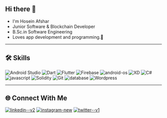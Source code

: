 ## Hi there 👋

- I'm Hosein Afshar
- Junior Software & Blockchain Developer 
- B.Sc.in Software Engineering 
- Loves app development and programming.🤍

---




## 🛠️ Skills  

<p align="left">
  <img src="https://img.icons8.com/color/48/000000/android-studio.png" alt="Android Studio"/>
  <img src="https://img.icons8.com/color/48/000000/dart.png" alt="Dart"/>
  <img src="https://img.icons8.com/color/48/000000/flutter.png" alt="Flutter"/>
  <img src="https://img.icons8.com/color/48/000000/firebase.png" alt="Firebase"/>
  <img src="https://img.icons8.com/fluency/50/android-os.png" alt="android-os"/>
  <img src="https://img.icons8.com/color/48/000000/adobe-xd.png" alt="XD"/>
  
  <img src="https://img.icons8.com/color/48/000000/c-sharp-logo-2.png" alt="C#"/>
  <img src="https://img.icons8.com/fluency/50/javascript.png" alt="javascript"/>
  <img src="https://img.icons8.com/color/48/000000/solidity.png" alt="Solidity"/>
  <img src="https://img.icons8.com/color/48/000000/git.png" alt="Git"/>
  <img src="https://img.icons8.com/3d-fluency/94/database.png" alt="database"/>
  <img src="https://img.icons8.com/color/48/000000/wordpress.png" alt="Wordpress"/>
</p>

---

## 🌐 Connect With Me  

[<img src="https://img.icons8.com/3d-plastilina/50/linkedin--v2.png" alt="linkedin--v2"/>](https://www.linkedin.com/in/your-profile/)
[<img src="https://img.icons8.com/3d-plastilina/50/instagram-new.png" alt="instagram-new"/>](https://www.linkedin.com/in/your-profile/) 
[<img src="https://img.icons8.com/3d-plastilina/50/twitter--v1.png" alt="twitter--v1"/>](https://www.linkedin.com/in/your-profile/) 

